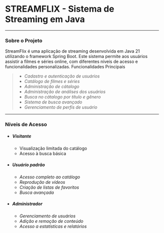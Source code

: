 # __STREAMFLIX__ - Sistema de Streaming em Java
---
### Sobre o Projeto

StreamFlix é uma aplicação de streaming desenvolvida em Java 21 utilizando o framework Spring Boot. Este sistema permite aos usuários assistir a filmes e séries online, com diferentes níveis de acesso e funcionalidades personalizadas.
Funcionalidades Principais

> - *Cadastro e autenticação de usuários*
> - *Catálogo de filmes e séries*
> - *Administração de cátalogo*
> - *Administração de análises dos usuários*
> - *Busca no cátalogo por título e gênero*
> - *Sistema de busca avançado*
> - *Gerenciamento de perfis de usuário*

---
### Níveis de Acesso

- ##### Visitante
    - Visualização limitada do catálogo
    - Acesso à busca básica
- ##### Usuário padrão
    - *Acesso completo ao catálogo*
    - *Reprodução de vídeos*
    - *Criação de listas de favoritos*
    - *Busca avançada*
- ##### Administrador
    - *Gerenciamento de usuários*
    - *Adição e remoção de conteúdo*
    - *Acesso a estatísticas e relatórios*